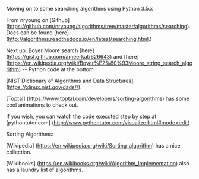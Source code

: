 Moving on to some searching algorithms using Python 3.5.x

From nryoung on [Github] (https://github.com/nryoung/algorithms/tree/master/algorithms/searching).  
Docs can be found [here] (http://algorithms.readthedocs.io/en/latest/searching.html.)

Next up: Boyer Moore search [here] (https://gist.github.com/ameerkat/626643) and [here] (https://en.wikipedia.org/wiki/Boyer%E2%80%93Moore_string_search_algorithm) -- Python code at the bottom.  

[NIST Dictionary of Algorithms and Data Structures] (https://xlinux.nist.gov/dads//).

[Toptal] (https://www.toptal.com/developers/sorting-algorithms) has some cool animations to check out.

If you wish, you can watch the code executed step by step at [pythontutor.com] (http://www.pythontutor.com/visualize.html#mode=edit)


Sorting Algorithms:

[Wikipedia] (https://en.wikipedia.org/wiki/Sorting_algorithm) has a nice collection.

[Wikibooks] (https://en.wikibooks.org/wiki/Algorithm_Implementation) also has a laundry list of algorithms.
